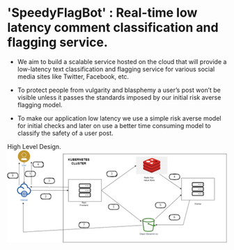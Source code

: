# 'SpeedyFlagBot' : Real-time low latency comment classification and flagging service.

- We aim to build a scalable service hosted on the cloud that will provide a low-latency text classification and flagging service for various social
media sites like Twitter, Facebook, etc.

- To protect people from vulgarity and blasphemy a user’s post won’t be visible unless it passes the standards imposed by our initial risk averse
flagging model.

- To make our application low latency we use a simple risk averse model for initial checks and later on use a better time consuming model to
classify the safety of a user post.

High Level Design.
![picture of high level design.](https://github.com/tirthankarCU/SpeedyBotFlag/blob/main/HighLevelArchitecture.png)
